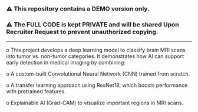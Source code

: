 ### ⚠ This repository contains a **DEMO version only**.  
### ⚠ The FULL CODE is kept PRIVATE and will be shared Upon Recruiter Request to prevent unauthorized copying.  

--------------------------------------------------------------------------------------------------------------------------------------------------------------------------------

o This project develops a deep learning model to classify brain MRI scans into tumor vs. non-tumor categories. It demonstrates how AI can support early detection in medical imaging by combining:

o A custom-built Convolutional Neural Network (CNN) trained from scratch.

o A transfer learning approach using ResNet18, which boosts performance with pretrained features.

o Explainable AI (Grad-CAM) to visualize important regions in MRI scans.
